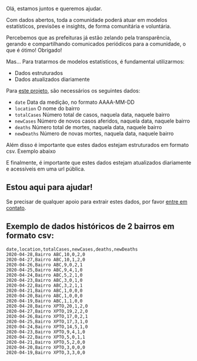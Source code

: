 Olá, estamos juntos e queremos ajudar.

Com dados abertos, toda a comunidade poderá atuar em modelos estatísticos, previsões e insights, de forma comunitária e voluntária.

Percebemos que as prefeituras já estão zelando pela transparência, gerando e compartilhando comunicados periódicos para a comunidade, o que é ótimo! Obrigado!

Mas... Para tratarmos de modelos estatísticos, é fundamental utilizarmos:
* Dados estruturados
* Dados atualizados diariamente


Para [este projeto](README.md), são necessários os seguintes dados:
* `date` Data da medição, no formato AAAA-MM-DD
* `location` O nome do bairro
* `totalCases` Número total de casos, naquela data, naquele bairro
* `newCases` Número de novos casos aferidos, naquela data, naquele bairro
* `deaths` Número total de mortes, naquela data, naquele bairro
* `newDeaths` Número de novas mortes, naquela data, naquele bairro

Além disso é importante que estes dados estejam estruturados em formato csv. Exemplo abaixo

E finalmente, é importante que estes dados estejam atualizados diariamente e acessíveis em uma url pública.

## Estou aqui para ajudar!
Se precisar de qualquer apoio para extrair estes dados, por favor [entre em contato](https://www.linkedin.com/in/sanguedemonstro/).

## Exemplo de dados históricos de 2 bairros em formato csv:

```
date,location,totalCases,newCases,deaths,newDeaths
2020-04-28,Bairro ABC,10,0,2,0
2020-04-27,Bairro ABC,10,1,2,0
2020-04-26,Bairro ABC,9,0,2,1
2020-04-25,Bairro ABC,9,4,1,0
2020-04-24,Bairro ABC,5,2,1,0
2020-04-23,Bairro ABC,3,0,1,0
2020-04-22,Bairro ABC,3,2,1,1
2020-04-21,Bairro ABC,1,0,0,0
2020-04-20,Bairro ABC,1,0,0,0
2020-04-19,Bairro ABC,1,1,0,0
2020-04-28,Bairro XPTO,20,1,2,0
2020-04-27,Bairro XPTO,19,2,2,0
2020-04-26,Bairro XPTO,17,0,2,1
2020-04-25,Bairro XPTO,17,3,1,0
2020-04-24,Bairro XPTO,14,5,1,0
2020-04-23,Bairro XPTO,9,4,1,0
2020-04-22,Bairro XPTO,5,0,1,1
2020-04-21,Bairro XPTO,5,2,0,0
2020-04-20,Bairro XPTO,3,0,0,0
2020-04-19,Bairro XPTO,3,3,0,0
```
